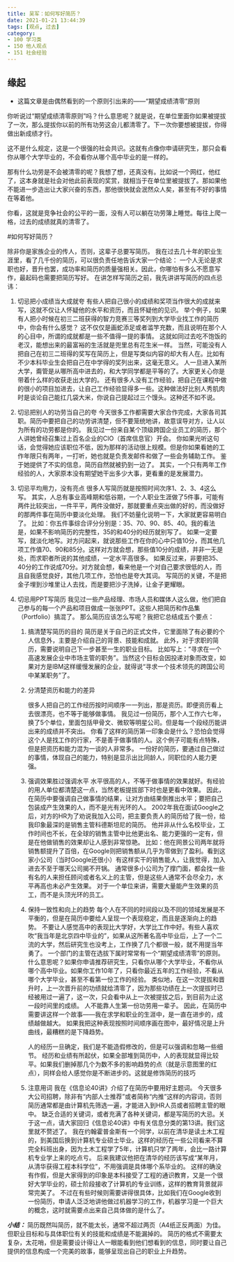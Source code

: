 ```yaml
---
title: 吴军：如何写好简历？
date: 2021-01-21 13:44:39
tags: [观点, 过去]
category:
- 100 学习类
- 150 他人观点
- 151 社会经验
---
```


## 缘起

- 这篇文章是由偶然看到的一个原则引出来的——“期望成绩清零”原则

你听说过“期望成绩清零原则”吗？什么意思呢？就是说，在单位里面你如果被提拔了一次，那么提拔你以前的所有功劳这会儿都清零了。下一次你要想被提拔，你得做出新成绩才行。

这不是什么规定，这是一个很强的社会共识。这就有点像你申请研究生，那只会看你从哪个大学毕业的，不会看你从哪个高中毕业的是一样的。

那有什么功劳是不会被清零的呢？我想了想，还真没有。比如说一个网红，他红了，这本身就是社会对他此前表现的奖赏，就相当于在单位里被提拔了。那如果他不能进一步造出让大家兴奋的东西，那他很快就会泯然众人矣，甚至有不好的事情在等着他。

你看，这就是竞争社会的公平的一面，没有人可以躺在功劳簿上睡觉。每往上爬一格，过去的成绩就真的清零了。　  



#如何写好简历？

除非你是家族企业的传人，否则，这辈子总要写简历。
我在过去几十年的职业生涯里，看了几千份的简历，可以很负责任地告诉大家一个结论：
一个人无论是求职也好，晋升也罢，成功率和简历的质量强相关。因此，你哪怕有多么不愿意写作，最起码也需要把简历写好。
在讲怎样写简历之前，我先讲讲写简历的四点忌讳：

1. 切忌把小成绩当大成就夸
   有些人把自己很小的成绩和奖项当作很大的成就来写，这就不仅让人怀疑他的水平和资历，而且怀疑他的见识。
   举个例子，如果有人把小时候在初三二班获得的智力竞赛三等奖列到大学毕业找工作的简历中，你会有什么感觉？
   这不仅仅是画蛇添足或者滥竽充数，而且说明在那个人的心目中，所谓的成就都是一些不值得一提的事情。
   这就如同过去吃不饱饭的老汉，能想出来的最富裕的生活就是兜里总有花生米一样。
   当然，可能没有人把自己在初三二班得的奖写在简历上，但是写类似内容的却大有人在。比如有不少本科毕业生会把自己在中学得的奖列出来，这毫无意义。
   人一旦进入某所大学，甭管是从哪所高中进去的，和大学同学都是平等的了。大家更关心你是带着什么样的收获走出大学的。
   还有很多人没有工作经验，把自己在课程中做的很小的项目加进去，让自己工作经验显得多一些。这种做法好比别人秀肌肉时是谈论自己能扛几袋大米，你说自己提起过三个馒头。这种还不如不说。

2. 切忌把别人的功劳当自己的夸
   今天很多工作都需要大家合作完成，大家各司其职。简历中要把自己的功劳讲清楚，但不要笼统地讲，故意误导对方，让人以为所有的功劳都是你的。
   我见过一份来自某个顶级跨国企业员工的简历，那个人讲她曾经召集过上百名企业的CIO（首席信息官）开会。
   你如果光听这句话，会觉得她应该职位不低，因为那样的活动很上规模。但是你如果看她的工作年限只有两年，一打听，她也就是负责发邮件和做了一些会务辅助工作。
   鉴于她提供了不实的信息，简历自然就被扔到一边了。
   其实，一个只有两年工作经验的人，大家原本没有期望她干出多少大事，更看重的是发展潜力。

3. 切忌平均用力，没有亮点
   很多人写简历就是按照时间次序1、2、3、4这么写。
   其实，人总有事业高峰期和低谷期，一个人职业生涯做了5件事，可能有两件比较突出，一件平平，两件没做好，那就要重点突出做的好的，而没做好的那两件事在简历中要淡化处理。
   我们不妨量化说明一下，大家就更容易明白了。
   比如：你五件事综合评分分别是：35、70、90、85、40。我的看法是，如果不影响简历的完整性，35的和40分的经历就别写了。
   如果一定要写，就淡化地写。对方问起来，就说那些工作在你的心中只值10分，而其他几项工作值70、90和85分。这样对方就会想，那些值10分的成绩，并非一无是处，而求职者所说的其他成绩，一定水平高很多。
   如果反过来，非要把35、40分的工作说成70分。对方就会想，看来他是一个对自己要求很低的人，而且自我感觉良好，其他几项工作，恐怕也是夸大其词。
   写简历的关键，不是把金子埋到沙堆里让人去找，而是要把沙子洗掉，让金子更耀眼。

4. 切忌用PPT写简历
   我见过一些产品经理、市场人员和媒体人这么做，他们把自己参与的每一个产品和项目做成一张张PPT。这些人把简历和作品集（Portfolio）搞混了。
   那么简历应该怎么写呢？我把它总结成五个要点：
   1. 搞清楚写简历的目的
      简历是关于自己的正式文件，它里面除了有必要的个人信息外，主要是介绍自己的背景、技能和成就。
      此外，对于求职的简历，需要说明自己下一步甚至一生的职业目标。
      比如写上：“寻求在一个高速发展企业中市场主管的职务”。当然这个目标会因投递对象而改变，如果对方是IBM这样缓慢发展的企业，就得说“寻求一个技术领先的跨国公司中某某职务”了。

   2. 分清楚资历和能力的差异

      很多人把自己的工作经历按时间顺序一一列出，那是资历。即便资历看上去很漂亮，也不等于能够做事情。
      我见过一份简历，那个人工作六七年，换了5个单位，里面包括甲骨文、微软等明星公司。但是每一个段经历能讲出来的成绩并不突出。
      你看了这样的简历第一印象会是什么？恐怕会觉得这个人是找工作的行家，不是善于做事情的人。这个例子可能有点特殊，但是把资历和能力混为一谈的人非常多。
      一份好的简历，要通过自己做过的事情，体现自己的能力，特别是显示出比同龄人，同职位的人能力更强。

   3. 强调效果胜过强调水平
      水平很高的人，不等于做事情的效果就好。有经验的用人单位都清楚这一点，当然老板提拔部下时也是更看中效果。
      因此，在简历中要强调自己做事情的结果，让对方由结果倒推出水平；要把自己包装成产生效果的人，而不是光有光环的人。
      2002年我在面试Google之后，对方的HR为了劝说我加入公司，把主要负责人的简历给了我一份，给我印象最深的是销售主管科德斯坦尼的简历。
      他并非从什么名校毕业，工作时间也不长，在全球的销售主管中比他更出名、能力更强的一定有，但是在他做销售的效果却让人感到非常惊艳。
      比如：他在网景公司两年就将销售额提升了百倍，在Google则把销售额从几乎为零做到了盈利。看到这家小公司（当时Google还很小）有这样实干的销售能人，让我觉得，加入进去不至于哪天公司揭不开锅。
      通常很多小公司为了撑门面，都会找一些有名的人来担任顾问或者名义上的主管，但是这些人通常不会尽全力，水平再高也未必产生效果。
      对于一个单位来讲，需要大量能产生效果的员工，而不是头顶光环的员工。

   4. 保持一致性和向上的趋势
      每个人在不同的时间段以及不同的领域发展是不平衡的，但是在简历中要给人呈现一个表现稳定，而且是逐渐向上的趋势。
      不要让人感觉高中的表现比大学好，大学比工作中好。有些人喜欢吹“我当年是北京四中毕业的”，如果从这所著名高中毕业后，上了一个二流的大学，然后研究生也没考上，工作换了几个都很一般，就不用提当年勇了。
      一个部门的主管在选拔下属时常常有一个“期望成绩清零”的原则。
      什么意思呢？如果你申请推荐研究生，只看你从哪个大学毕业，不看你从哪个高中毕业。如果你工作10年了，只看你最近五年的工作经验，不看从哪个大学毕业，甚至不看第一份工作的经验。
      类似地，在这一次提拔和晋升时，上一次晋升前的功绩就给清零了，因为那些功绩在上一次提拔时已经被用过一遍了，这一次，只会看中从上一次被提拔之后，到目前为止这一段时间里的成绩。
      人不能靠人生第一份功劳用一辈子。
      因此，在简历中需要讲这样一个故事——我在求学和职业的生涯中，是一直在进步的，成绩越做越大。
      如果我把这种表现按照时间顺序画在图中，最好情况是上升曲线，最糟糕的是下降趋势。

      人的经历一旦确定，我们是不能造假修改的，但是可以强调和忽略一些细节。
      经历和业绩有所起伏，如果全部堆到简历中，人的表现就显得比较平。如果我们删掉那几个为数不多的影响趋势的点（就是示意图里的红点），同样会给人感觉你是不断进步的。这就是修饰简历的技巧

   5. 注意用词
      我在《信息论40讲》介绍了在简历中要用好主题词。
      今天很多大公司招聘，除非有“内部人士推荐”或者简称“内推”这样的内容词，否则简历通常都是由计算机先筛选一遍，才能进入到HR人员或者招聘主管的眼中。
      缺乏合适的关键词，或者充满了各种关键词，都是写简历的大忌。关于这一点，请大家回归《信息论40讲》中有关信息分类的第13讲。我们这里就不赘述了。
      我在约翰霍普金斯有一个同学，以前在清华是读土木工程的，到美国后换到计算机专业硕士毕业。这样的经历在一些公司看来不算完全科班出身，因为土木工程学了5年，计算机只学了两年，会比一路计算机专业学上来的吃点亏。
      后来我建议他把在清华的经历该写成“某年月，从清华获得工程本科学位”，不用强调是具体哪个系毕业的。
      这样的确没有作假，但是大家得到的印象是本科接受了工程的通识教育，又是一个很好大学毕业的，硕士阶段接收了计算机的专业训练，这样的教育背景就非常完美了。
      不过在有些时候则需要讲得很具体，比如我们在Google收到一份简历，申请人泛泛地讲他做过机器学习的工作，机器学习是一个巨大的概念，这时就需要点出来自己具体做的是什么了。

***小结：***
简历既然叫简历，就不能太长，通常不超过两页（A4纸正反两面）为佳。但职业目标和与具体职位有关的技能和成绩是不能漏掉的。
简历的格式不需要太复杂，太花哨，但是需要设计得让人一眼能看到他们想看到的信息，同时要让自己提供的信息构成一个完美的故事，能够呈现出自己的职业上升趋势。

































